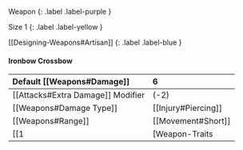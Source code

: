 Weapon
{: .label .label-purple }

Size 1
{: .label .label-yellow }

[[Designing-Weapons#Artisan]]
{: .label .label-blue }

#### Ironbow Crossbow

| Default [[Weapons#Damage]]                     | 6                                                                                                                                                                                                                         |
| :-------------------------------------------------------- | :------------------------------------------------------------------------------------------------------------------------------------------------------------------------------------------------------------------------ |
| [[Attacks#Extra Damage]] Modifier | (-2)                                                                                                                                                                                                                      |
| [[Weapons#Damage Type]]                 | [[Injury#Piercing]]                                                                                                                                                                                     |
| [[Weapons#Range]]                               | [[Movement#Short]]                                                                                                                                                                                         |
| [[1|[Weapon-Traits|Weapon Traits]], [[1|[Capacity]], [[Salvageable-Ammo]], [[Targeted]] |
